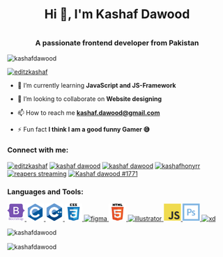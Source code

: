 <h1 align="center">Hi 👋, I'm Kashaf Dawood<h1>
<h3 align="center">A passionate frontend developer from Pakistan</h3>

<p align="left"> <img src="https://komarev.com/ghpvc/?username=kashafdawood&label=Profile%20views&color=0e75b6&style=flat" alt="kashafdawood" /> </p>

<p align="left"> <a href="https://twitter.com/editzkashaf" target="blank"><img src="https://img.shields.io/twitter/follow/editzkashaf?logo=twitter&style=for-the-badge" alt="editzkashaf" /></a> </p>

- 🌱 I’m currently learning **JavaScript and JS-Framework**

- 👯 I’m looking to collaborate on **Website designing**

- 📫 How to reach me **kashaf.dawood@gmail.com**

- ⚡ Fun fact **I think I am a good funny Gamer 😅**

<h3 align="left">Connect with me:</h3>
<p align="left">
<a href="https://twitter.com/editzkashaf" target="blank"><img align="center" src="https://raw.githubusercontent.com/rahuldkjain/github-profile-readme-generator/master/src/images/icons/Social/twitter.svg" alt="editzkashaf" height="30" width="40" /></a>
<a href="https://linkedin.com/in/kashaf dawood" target="blank"><img align="center" src="https://raw.githubusercontent.com/rahuldkjain/github-profile-readme-generator/master/src/images/icons/Social/linked-in-alt.svg" alt="kashaf dawood" height="30" width="40" /></a>
<a href="https://fb.com/kashaf dawood" target="blank"><img align="center" src="https://raw.githubusercontent.com/rahuldkjain/github-profile-readme-generator/master/src/images/icons/Social/facebook.svg" alt="kashaf dawood" height="30" width="40" /></a>
<a href="https://instagram.com/kashafhonyrr" target="blank"><img align="center" src="https://raw.githubusercontent.com/rahuldkjain/github-profile-readme-generator/master/src/images/icons/Social/instagram.svg" alt="kashafhonyrr" height="30" width="40" /></a>
<a href="https://www.youtube.com/c/reapers streaming" target="blank"><img align="center" src="https://raw.githubusercontent.com/rahuldkjain/github-profile-readme-generator/master/src/images/icons/Social/youtube.svg" alt="reapers streaming" height="30" width="40" /></a>
<a href="https://discord.gg/Kashaf dawood #1771" target="blank"><img align="center" src="https://raw.githubusercontent.com/rahuldkjain/github-profile-readme-generator/master/src/images/icons/Social/discord.svg" alt="Kashaf dawood #1771" height="30" width="40" /></a>
</p>

<h3 align="left">Languages and Tools:</h3>
<p align="left"> <a href="https://getbootstrap.com" target="_blank" rel="noreferrer"> <img src="https://raw.githubusercontent.com/devicons/devicon/master/icons/bootstrap/bootstrap-plain-wordmark.svg" alt="bootstrap" width="40" height="40"/> </a> <a href="https://www.cprogramming.com/" target="_blank" rel="noreferrer"> <img src="https://raw.githubusercontent.com/devicons/devicon/master/icons/c/c-original.svg" alt="c" width="40" height="40"/> </a> <a href="https://www.w3schools.com/cpp/" target="_blank" rel="noreferrer"> <img src="https://raw.githubusercontent.com/devicons/devicon/master/icons/cplusplus/cplusplus-original.svg" alt="cplusplus" width="40" height="40"/> </a> <a href="https://www.w3schools.com/css/" target="_blank" rel="noreferrer"> <img src="https://raw.githubusercontent.com/devicons/devicon/master/icons/css3/css3-original-wordmark.svg" alt="css3" width="40" height="40"/> </a> <a href="https://www.figma.com/" target="_blank" rel="noreferrer"> <img src="https://www.vectorlogo.zone/logos/figma/figma-icon.svg" alt="figma" width="40" height="40"/> </a> <a href="https://www.w3.org/html/" target="_blank" rel="noreferrer"> <img src="https://raw.githubusercontent.com/devicons/devicon/master/icons/html5/html5-original-wordmark.svg" alt="html5" width="40" height="40"/> </a> <a href="https://www.adobe.com/in/products/illustrator.html" target="_blank" rel="noreferrer"> <img src="https://www.vectorlogo.zone/logos/adobe_illustrator/adobe_illustrator-icon.svg" alt="illustrator" width="40" height="40"/> </a> <a href="https://developer.mozilla.org/en-US/docs/Web/JavaScript" target="_blank" rel="noreferrer"> <img src="https://raw.githubusercontent.com/devicons/devicon/master/icons/javascript/javascript-original.svg" alt="javascript" width="40" height="40"/> </a> <a href="https://www.photoshop.com/en" target="_blank" rel="noreferrer"> <img src="https://raw.githubusercontent.com/devicons/devicon/master/icons/photoshop/photoshop-line.svg" alt="photoshop" width="40" height="40"/> </a> <a href="https://www.adobe.com/products/xd.html" target="_blank" rel="noreferrer"> <img src="https://cdn.worldvectorlogo.com/logos/adobe-xd.svg" alt="xd" width="40" height="40"/> </a> </p>

<p><img align="center" src="https://github-readme-stats.vercel.app/api/top-langs?username=kashafdawood&show_icons=true&locale=en&layout=compact" alt="kashafdawood" /></p>

<p><img align="center" src="https://github-readme-streak-stats.herokuapp.com/?user=kashafdawood&" alt="kashafdawood" /></p>

